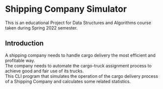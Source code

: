 # Shipping Company Simulator
This is an educational Project for Data Structures and Algorithms course taken during Spring 2022 semester.
## Introduction
A shipping company needs to handle cargo delivery the most efficient and profitable way.  
The company needs to automate the cargo-truck assignment process to achieve good and fair use
of its trucks.  
This CLI program that simulates the operation of the cargo delivery process of a Shipping Company and calculates some related statistics.
